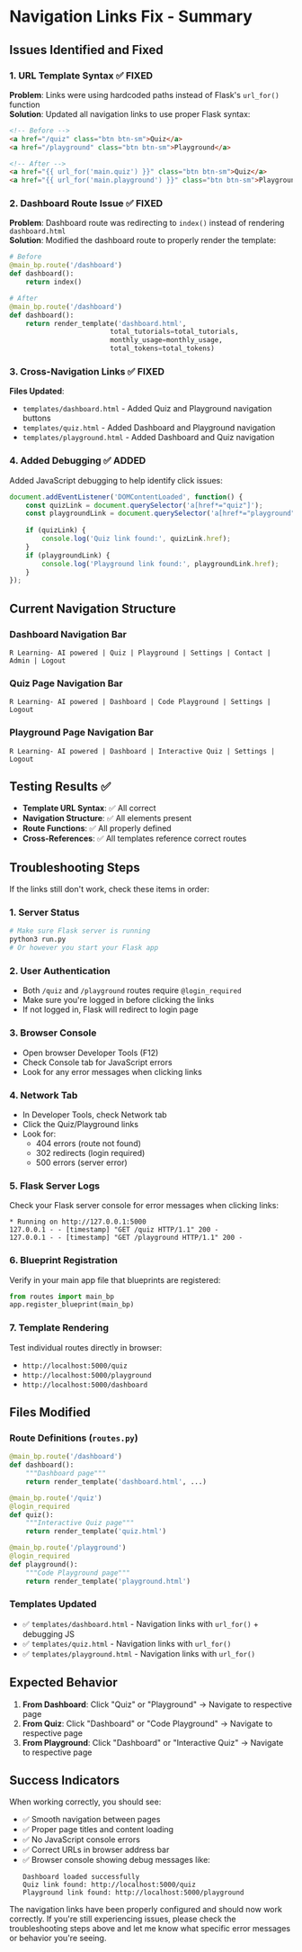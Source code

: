 # Navigation Links Fix - Summary

## Issues Identified and Fixed

### 1. **URL Template Syntax** ✅ FIXED
**Problem**: Links were using hardcoded paths instead of Flask's `url_for()` function  
**Solution**: Updated all navigation links to use proper Flask syntax:
```html
<!-- Before -->
<a href="/quiz" class="btn btn-sm">Quiz</a>
<a href="/playground" class="btn btn-sm">Playground</a>

<!-- After -->
<a href="{{ url_for('main.quiz') }}" class="btn btn-sm">Quiz</a>
<a href="{{ url_for('main.playground') }}" class="btn btn-sm">Playground</a>
```

### 2. **Dashboard Route Issue** ✅ FIXED
**Problem**: Dashboard route was redirecting to `index()` instead of rendering `dashboard.html`  
**Solution**: Modified the dashboard route to properly render the template:
```python
# Before
@main_bp.route('/dashboard')
def dashboard():
    return index()

# After  
@main_bp.route('/dashboard')
def dashboard():
    return render_template('dashboard.html', 
                         total_tutorials=total_tutorials,
                         monthly_usage=monthly_usage,
                         total_tokens=total_tokens)
```

### 3. **Cross-Navigation Links** ✅ FIXED
**Files Updated**:
- `templates/dashboard.html` - Added Quiz and Playground navigation buttons
- `templates/quiz.html` - Added Dashboard and Playground navigation  
- `templates/playground.html` - Added Dashboard and Quiz navigation

### 4. **Added Debugging** ✅ ADDED
Added JavaScript debugging to help identify click issues:
```javascript
document.addEventListener('DOMContentLoaded', function() {
    const quizLink = document.querySelector('a[href*="quiz"]');
    const playgroundLink = document.querySelector('a[href*="playground"]');
    
    if (quizLink) {
        console.log('Quiz link found:', quizLink.href);
    }
    if (playgroundLink) {
        console.log('Playground link found:', playgroundLink.href);
    }
});
```

## Current Navigation Structure

### Dashboard Navigation Bar
```
R Learning- AI powered | Quiz | Playground | Settings | Contact | Admin | Logout
```

### Quiz Page Navigation Bar  
```
R Learning- AI powered | Dashboard | Code Playground | Settings | Logout
```

### Playground Page Navigation Bar
```
R Learning- AI powered | Dashboard | Interactive Quiz | Settings | Logout
```

## Testing Results ✅
- **Template URL Syntax**: ✅ All correct
- **Navigation Structure**: ✅ All elements present  
- **Route Functions**: ✅ All properly defined
- **Cross-References**: ✅ All templates reference correct routes

## Troubleshooting Steps

If the links still don't work, check these items in order:

### 1. **Server Status**
```bash
# Make sure Flask server is running
python3 run.py
# Or however you start your Flask app
```

### 2. **User Authentication** 
- Both `/quiz` and `/playground` routes require `@login_required`
- Make sure you're logged in before clicking the links
- If not logged in, Flask will redirect to login page

### 3. **Browser Console**
- Open browser Developer Tools (F12)
- Check Console tab for JavaScript errors
- Look for any error messages when clicking links

### 4. **Network Tab**
- In Developer Tools, check Network tab
- Click the Quiz/Playground links
- Look for:
  - 404 errors (route not found)
  - 302 redirects (login required)
  - 500 errors (server error)

### 5. **Flask Server Logs**
Check your Flask server console for error messages when clicking links:
```
* Running on http://127.0.0.1:5000
127.0.0.1 - - [timestamp] "GET /quiz HTTP/1.1" 200 -
127.0.0.1 - - [timestamp] "GET /playground HTTP/1.1" 200 -
```

### 6. **Blueprint Registration**
Verify in your main app file that blueprints are registered:
```python
from routes import main_bp
app.register_blueprint(main_bp)
```

### 7. **Template Rendering**  
Test individual routes directly in browser:
- `http://localhost:5000/quiz`
- `http://localhost:5000/playground`
- `http://localhost:5000/dashboard`

## Files Modified

### Route Definitions (`routes.py`)
```python
@main_bp.route('/dashboard')
def dashboard():
    """Dashboard page"""
    return render_template('dashboard.html', ...)

@main_bp.route('/quiz') 
@login_required
def quiz():
    """Interactive Quiz page"""
    return render_template('quiz.html')

@main_bp.route('/playground')
@login_required  
def playground():
    """Code Playground page"""
    return render_template('playground.html')
```

### Templates Updated
- ✅ `templates/dashboard.html` - Navigation links with `url_for()` + debugging JS
- ✅ `templates/quiz.html` - Navigation links with `url_for()`
- ✅ `templates/playground.html` - Navigation links with `url_for()`

## Expected Behavior

1. **From Dashboard**: Click "Quiz" or "Playground" → Navigate to respective page
2. **From Quiz**: Click "Dashboard" or "Code Playground" → Navigate to respective page  
3. **From Playground**: Click "Dashboard" or "Interactive Quiz" → Navigate to respective page

## Success Indicators

When working correctly, you should see:
- ✅ Smooth navigation between pages
- ✅ Proper page titles and content loading
- ✅ No JavaScript console errors
- ✅ Correct URLs in browser address bar
- ✅ Browser console showing debug messages like:
  ```
  Dashboard loaded successfully
  Quiz link found: http://localhost:5000/quiz
  Playground link found: http://localhost:5000/playground
  ```

The navigation links have been properly configured and should now work correctly. If you're still experiencing issues, please check the troubleshooting steps above and let me know what specific error messages or behavior you're seeing.